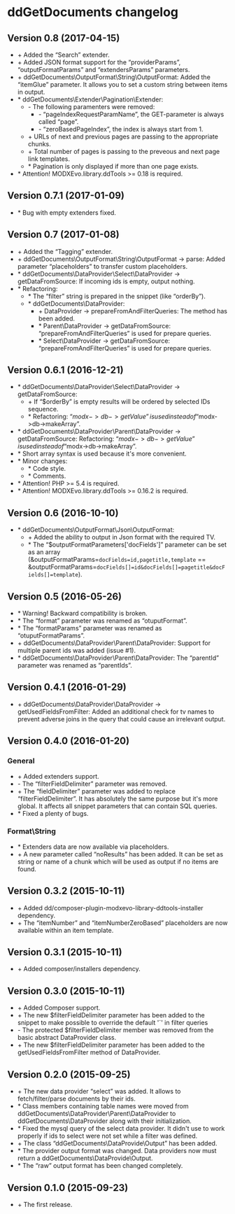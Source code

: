 # ddGetDocuments changelog
## Version 0.8 (2017-04-15)
* \+ Added the “Search” extender.
* \+ Added JSON format support for the “providerParams”, “outputFormatParams” and “extendersParams” parameters.
* \+ ddGetDocuments\OutputFormat\String\OutputFormat: Added the “itemGlue” parameter. It allows you to set a custom string between items in output.
* \* ddGetDocuments\Extender\Pagination\Extender:
	* \- The following paramenters were removed:
		* \- “pageIndexRequestParamName”, the GET-parameter is always called “page”.
		* \- “zeroBasedPageIndex”, the index is always start from 1.
	* \+ URLs of next and previous pages are passing to the appropriate chunks.
	* \+ Total number of pages is passing to the preveous and next page link templates.
	* \* Pagination is only displayed if more than one page exists.
* \* Attention! MODXEvo.library.ddTools >= 0.18 is required.

## Version 0.7.1 (2017-01-09)
* \* Bug with empty extenders fixed.

## Version 0.7 (2017-01-08)
* \+ Added the “Tagging” extender.
* \+ ddGetDocuments\OutputFormat\String\OutputFormat → parse: Added parameter “placeholders” to transfer custom placeholders.
* \* ddGetDocuments\DataProvider\Select\DataProvider → getDataFromSource: If incoming ids is empty, output nothing.
* \* Refactoring:
	* \* The “filter” string is prepared in the snippet (like “orderBy”).
	* \* ddGetDocuments\DataProvider\:
		* \+ DataProvider → prepareFromAndFilterQueries: The method has been added.
		* \* Parent\DataProvider → getDataFromSource: “prepareFromAndFilterQueries” is used for prepare queries.
		* \* Select\DataProvider → getDataFromSource: “prepareFromAndFilterQueries” is used for prepare queries.

## Version 0.6.1 (2016-12-21)
* \* ddGetDocuments\DataProvider\Select\DataProvider → getDataFromSource:
	* \+ If “$orderBy” is empty results will be ordered by selected IDs sequence.
	* \* Refactoring: “$modx->db->getValue” is used instead of “$modx->db->makeArray”.
* \* ddGetDocuments\DataProvider\Parent\DataProvider → getDataFromSource: Refactoring: “$modx->db->getValue” is used instead of “$modx->db->makeArray”.
* \* Short array syntax is used because it's more convenient.
* \* Minor changes:
	* \* Code style.
	* \* Comments.
* \* Attention! PHP >= 5.4 is required.
* \* Attention! MODXEvo.library.ddTools >= 0.16.2 is required.

## Version 0.6 (2016-10-10)
* \* ddGetDocuments\OutputFormat\Json\OutputFormat:
	* \+ Added the ability to output in Json format with the required TV.
	* \* The “$outputFormatParameters['docFields']” parameter can be set as an array (&outputFormatParams=`docFields=id,pagetitle,template` == &outputFormatParams=`docFields[]=id&docFields[]=pagetitle&docFields[]=template`).

## Version 0.5 (2016-05-26)
* \* Warning! Backward compatibility is broken.
* \* The “format” parameter was renamed as “otuputFormat”.
* \* The “formatParams” parameter was renamed as “otuputFormatParams”.
* \+ ddGetDocuments\DataProvider\Parent\DataProvider: Support for multiple parent ids was added (issue #1).
* \* ddGetDocuments\DataProvider\Parent\DataProvider: The “parentId” parameter was renamed as “parentIds”.

## Version 0.4.1 (2016-01-29)
* \+ ddGetDocuments\DataProvider\DataProvider → getUsedFieldsFromFilter: Added an additional check for tv names to prevent adverse joins in the query that could cause an irrelevant output.

## Version 0.4.0 (2016-01-20)
### General
* \+ Added extenders support.
* \- The “filterFieldDelimiter” parameter was removed.
* \+ The “fieldDelimiter” parameter was added to replace “filterFieldDelimiter”. It has absolutely the same purpose but it's more global. It affects all snippet parameters that can contain SQL queries.
* \* Fixed a plenty of bugs.

### Format\String
* \* Extenders data are now available via placeholders.
* \+ A new parameter called “noResults” has been added. It can be set as string or name of a chunk which will be used as output if no items are found.

## Version 0.3.2 (2015-10-11)
* \+ Added dd/composer-plugin-modxevo-library-ddtools-installer dependency.
* \+ The “itemNumber” and “itemNumberZeroBased” placeholders are now available within an item template.

## Version 0.3.1 (2015-10-11)
* \+ Added composer/installers dependency.

## Version 0.3.0 (2015-10-11)
* \+ Added Composer support.
* \+ The new $filterFieldDelimiter parameter has been added to the snippet to make possible to override the default '`' in filter queries
* \- The protected $filterFieldDelimiter member was removed from the basic abstract DataProvider class.
* \+ The new $filterFieldDelimiter parameter has been added to the getUsedFieldsFromFilter method of DataProvider.

## Version 0.2.0 (2015-09-25)
* \+ The new data provider “select” was added. It allows to fetch/filter/parse documents by their ids.
* \* Class members containing table names were moved from ddGetDocuments\DataProvider\Parent\DataProvider to ddGetDocuments\DataProvider along with their initialization.
* \* Fixed the mysql query of the select data provider. It didn't use to work properly if ids to select were not set while a filter was defined.
* \+ The class “ddGetDocuments\DataProvide\Output” has been added.
* \* The provider output format was changed. Data providers now must return a ddGetDocuments\DataProvide\Output.
* \* The “raw” output format has been changed completely.

## Version 0.1.0 (2015-09-23)
* \+ The first release.